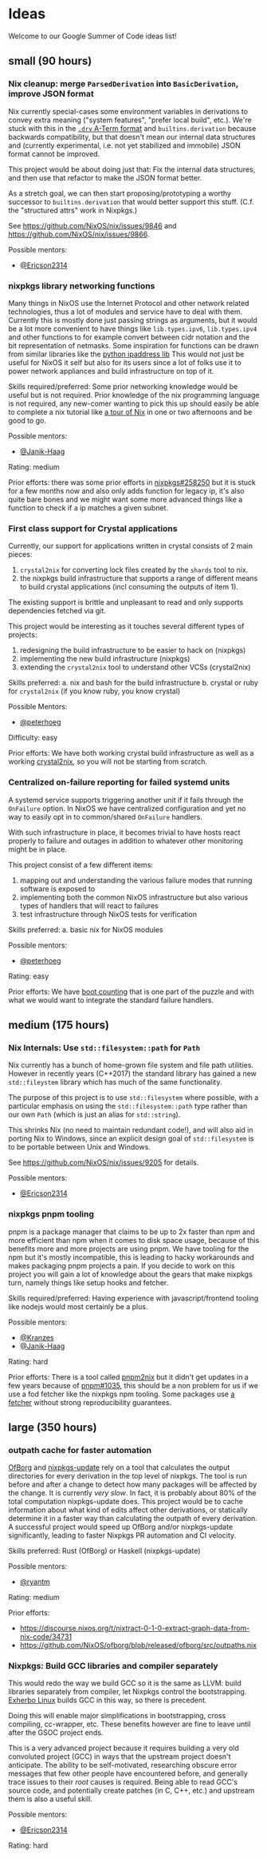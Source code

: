 # Ideas

Welcome to our Google Summer of Code ideas list!

## small (90 hours)

### Nix cleanup: merge `ParsedDerivation` into `BasicDerivation`, improve JSON format

Nix currently special-cases some environment variables in derivations to convey extra meaning ("system features", "prefer local build", etc.).
We're stuck with this in the [`.drv` A-Term format](https://nixos.org/manual/nix/stable/protocols/derivation-aterm) and `builtins.derivation` because backwards compatibility, but that doesn't mean our internal data structures and (currently experimental, i.e. not yet stabilized and immobile) JSON format cannot be improved.

This project would be about doing just that: Fix the internal data structures, and then use that refactor to make the JSON format better.

As a stretch goal, we can then start proposing/prototyping a worthy successor to `builtins.derivation` that would better support this stuff.
(C.f. the "structured attrs" work in Nixpkgs.)

See https://github.com/NixOS/nix/issues/9846
and https://github.com/NixOS/nix/issues/9866.

Possible mentors:
- [@Ericson2314](https://github.com/Ericson2314)

### nixpkgs library networking functions

Many things in NixOS use the Internet Protocol and other network related technologies, thus a lot of modules and service have to deal with them.
Currently this is mostly done just passing strings as arguments, but it would be a lot more convenient to have things like `lib.types.ipv6`, `lib.types.ipv4` and other functions to for example convert between cidr notation and the bit representation of netmasks.
Some inspiration for functions can be drawn from similar libraries like the [python ipaddress lib](https://github.com/python/cpython/blob/3.12/Lib/ipaddress.py)
This would not just be useful for NixOS it self but also for its users since a lot of folks use it to power network appliances and build infrastructure on top of it.

Skills required/preferred:
Some prior networking knowledge would be useful but is not required. Prior knowledge of the nix programming language is not required, any new-comer wanting to pick this up should easily be able to complete a nix tutorial like [a tour of Nix](https://nixcloud.io/tour/?id=introduction/nix) in one or two afternoons and be good to go.

Possible mentors:
- [@Janik-Haag](https://github.com/Janik-Haag)

Rating:
medium

Prior efforts:
there was some prior efforts in [nixpkgs#258250](https://github.com/NixOS/nixpkgs/pull/258250) but it is stuck for a few months now and also only adds function for legacy ip, it's also quite bare bones and we might want some more advanced things like a function to check if a ip matches a given subnet.

### First class support for Crystal applications

Currently, our support for applications written in crystal consists of 2 main pieces:

1. `crystal2nix` for converting lock files created by the `shards` tool to nix.
2. the nixpkgs build infrastructure that supports a range of different means to build crystal applications (incl consuming the outputs of item 1).
   
The existing support is brittle and unpleasant to read and only supports dependencies fetched via git. 

This project would be interesting as it touches several different types of projects:

1. redesigning the build infrastructure to be easier to hack on (nixpkgs)
2. implementing the new build infrastructure (nixpkgs)
3. extending the `crystal2nix` tool to understand other VCSs (crystal2nix)

Skills preferred:
a. nix and bash for the build infrastructure
b. crystal or ruby for `crystal2nix` (if you know ruby, you know crystal)

Possible Mentors:
- [@peterhoeg](https://github.com/peterhoeg)

Difficulty:
easy

Prior efforts:
We have both working crystal build infrastructure as well as a working [crystal2nix](https://github.com/nix-community/crystal2nix), so you will not be starting from scratch.

### Centralized on-failure reporting for failed systemd units

A systemd service supports triggering another unit if it fails through the `OnFailure` option. In NixOS we have centralized configuration and yet no way to easily opt in to common/shared `OnFailure` handlers. 

With such infrastructure in place, it becomes trivial to have hosts react properly to failure and outages in addition to whatever other monitoring might be in place. 

This project consist of a few different items:

1. mapping out and understanding the various failure modes that running software is exposed to
2. implementing both the common NixOS infrastructure but also various types of handlers that will react to failures
3. test infrastructure through NixOS tests for verification

Skills preferred:
a. basic nix for NixOS modules

Possible mentors:
- [@peterhoeg](https://github.com/peterhoeg)
  
Rating:
easy
  
Prior efforts:
We have [boot counting](https://github.com/NixOS/nixpkgs/pull/273062) that is one part of the puzzle and with what we would want to integrate the standard failure handlers.

## medium (175 hours)

### Nix Internals: Use `std::filesystem::path` for `Path`

Nix currently has a bunch of home-grown file system and file path utilities.
However in recently years (C++2017) the standard library has gained a new `std::fileystem` library which has much of the same functionality.

The purpose of this project is to use `std::filesystem` where possible, with a particular emphasis on using the `std::filesystem::path` type rather than our own `Path` (which is just an alias for `std::string`).

This shrinks Nix (no need to maintain redundant code!), and will also aid in porting Nix to Windows, since an explicit design goal of `std::filesystem` is to be portable between Unix and Windows.

See https://github.com/NixOS/nix/issues/9205 for details.

Possible mentors:
 - [@Ericson2314](https://github.com/Ericson2314)

### nixpkgs pnpm tooling

pnpm is a package manager that claims to be up to 2x faster than npm and more efficient than npm when it comes to disk space usage, because of this benefits more and more projects are using pnpm.
We have tooling for the npm but it's mostly incompatible, this is leading to hacky workarounds and makes packaging pnpm projects a pain.
If you decide to work on this project you will gain a lot of knowledge about the gears that make nixpkgs turn, namely things like setup hooks and fetcher.

Skills required/preferred:
Having experience with javascript/frontend tooling like nodejs would most certainly be a plus.

Possible mentors:
- [@Kranzes](https://github.com/Kranzes)
- [@Janik-Haag](https://github.com/Janik-Haag)

Rating:
hard

Prior efforts:
There is a tool called [pnpm2nix](https://github.com/nix-community/pnpm2nix/) but it didn't get updates in a few years because of [pnpm#1035](https://github.com/pnpm/pnpm/issues/1035), this should be a non problem for us if we use a fod fetcher like the nixpkgs npm tooling.
Some packages use [a fetcher]((https://github.com/NixOS/nixpkgs/blob/nixos-unstable/pkgs/applications/misc/pot/default.nix#L43)) without strong reproducibility guarantees.

## large (350 hours)

### outpath cache for faster automation

[OfBorg](https://github.com/nixos/ofborg) and [nixpkgs-update](https://github.com/ryantm/nixpkgs-update) rely on a tool that calculates the output directories for every derivation in the top level of nixpkgs. The tool is run before and after a change to detect how many packages will be affected by the change. It is currently *very slow*. In fact, it is probably about 80% of the total computation nixpkgs-update does. This project would be to cache information about what kind of edits affect other derivations, or statically determine it in a faster way than calculating the outpath of every derivation. A successful project would speed up OfBorg and/or nixpkgs-update significantly, leading to faster Nixpkgs PR automation and CI velocity.

Skills preferred: Rust (OfBorg) or Haskell (nixpkgs-update)

Possible mentors:
- [@ryantm](https://github.com/ryan)

Rating:
medium

Prior efforts:
* https://discourse.nixos.org/t/nixtract-0-1-0-extract-graph-data-from-nix-code/34731
* https://github.com/NixOS/ofborg/blob/released/ofborg/src/outpaths.nix

### Nixpkgs: Build GCC libraries and compiler separately

This would redo the way we build GCC so it is the same as LLVM:
build libraries separately from compiler, let Nixpkgs control the bootstrapping.
[Exherbo Linux](https://www.exherbolinux.org/) builds GCC in this way, so there is precedent.

Doing this will enable major simplifications in bootstrapping, cross compiling, cc-wrapper, etc.
These benefits however are fine to leave until after the GSOC project ends.

This is a very advanced project because it requires building a very old convoluted project (GCC) in ways that the upstream project doesn't anticipate.
The ability to be self-motivated, researching obscure error messages that few other people have encountered before, and generally trace issues to their *root* causes is required.
Being able to read GCC's source code, and potentially create patches (in C, C++, etc.) and upstream them is also a useful skill.

Possible mentors:
 - [@Ericson2314](https://github.com/Ericson2314)
 
 Rating: hard
